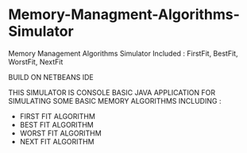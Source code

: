 # Memory-Managment-Algorithms-Simulator
Memory Management Algorithms Simulator Included : FirstFit, BestFit, WorstFit, NextFit

BUILD ON NETBEANS IDE

THIS SIMULATOR IS CONSOLE BASIC JAVA APPLICATION FOR SIMULATING SOME BASIC MEMORY ALGORITHMS
INCLUDING :
- FIRST FIT ALGORITHM
- BEST FIT ALGORITHM
- WORST FIT ALGORITHM
- NEXT FIT ALGORITHM
